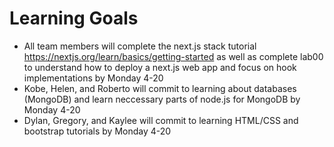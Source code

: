 # Learning Goals

* All team members will complete the next.js stack tutorial https://nextjs.org/learn/basics/getting-started as well as complete lab00 to understand how to deploy a next.js web app and focus on hook implementations by Monday 4-20
* Kobe, Helen, and Roberto will commit to learning about databases (MongoDB) and learn neccessary parts of node.js for MongoDB by Monday 4-20
* Dylan, Gregory, and Kaylee will commit to learning HTML/CSS and bootstrap tutorials by Monday 4-20
